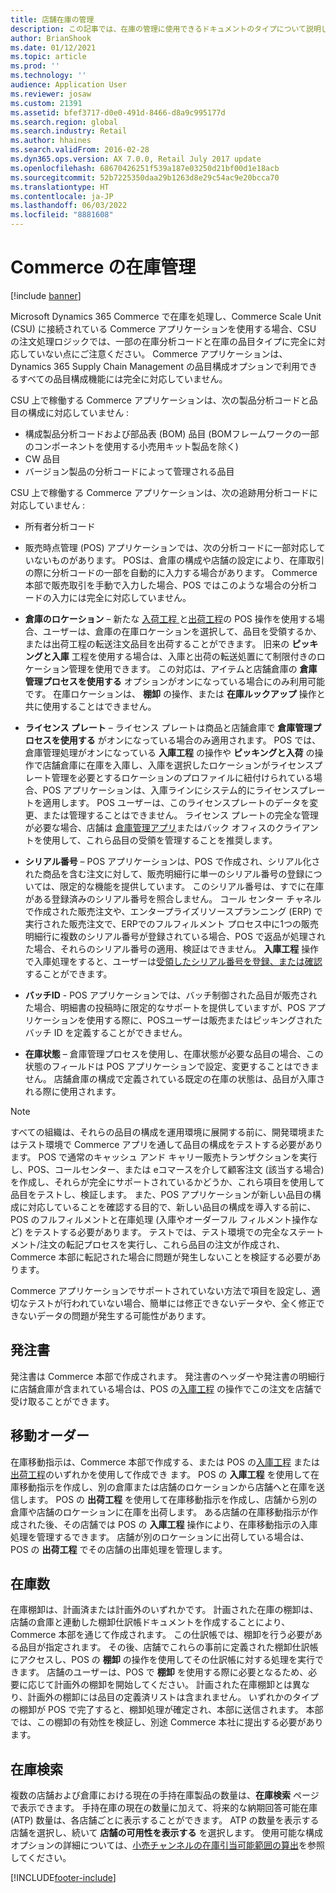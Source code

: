 ```yaml
---
title: 店舗在庫の管理
description: この記事では、在庫の管理に使用できるドキュメントのタイプについて説明します。
author: BrianShook
ms.date: 01/12/2021
ms.topic: article
ms.prod: ''
ms.technology: ''
audience: Application User
ms.reviewer: josaw
ms.custom: 21391
ms.assetid: bfef3717-d0e0-491d-8466-d8a9c995177d
ms.search.region: global
ms.search.industry: Retail
ms.author: hhaines
ms.search.validFrom: 2016-02-28
ms.dyn365.ops.version: AX 7.0.0, Retail July 2017 update
ms.openlocfilehash: 68670426251f539a187e03250d21bf00d1e18acb
ms.sourcegitcommit: 52b7225350daa29b1263d8e29c54ac9e20bcca70
ms.translationtype: HT
ms.contentlocale: ja-JP
ms.lasthandoff: 06/03/2022
ms.locfileid: "8881608"
---
```

# <a name="commerce-inventory-management"></a>Commerce の在庫管理

[!include [banner](includes/banner.md)]

Microsoft Dynamics 365 Commerce で在庫を処理し、Commerce Scale Unit (CSU) に接続されている Commerce アプリケーションを使用する場合、CSU の注文処理ロジックでは、一部の在庫分析コードと在庫の品目タイプに完全に対応していない点にご注意ください。 Commerce アプリケーションは、Dynamics 365 Supply Chain Management の品目構成オプションで利用できるすべての品目構成機能には完全に対応していません。

CSU 上で稼働する Commerce アプリケーションは、次の製品分析コードと品目の構成に対応していません :

- 構成製品分析コードおよび部品表 (BOM) 品目 (BOMフレームワークの一部のコンポーネントを使用する小売用キット製品を除く)
- CW 品目
- バージョン製品の分析コードによって管理される品目

CSU 上で稼働する Commerce アプリケーションは、次の追跡用分析コードに対応していません :
- 所有者分析コード

- 販売時点管理 (POS) アプリケーションでは、次の分析コードに一部対応していないものがあります。 POSは、倉庫の構成や店舗の設定により、在庫取引の際に分析コードの一部を自動的に入力する場合があります。 Commerce 本部で販売取引を手動で入力した場合、POS ではこのような場合の分析コードの入力には完全に対応していません。 

- **倉庫のロケーション** – 新たな [入荷工程 ](./pos-inbound-inventory-operation.md)と[出荷工程](./pos-outbound-inventory-operation.md)の POS 操作を使用する場合、ユーザーは、倉庫の在庫ロケーションを選択して、品目を受領するか、または出荷工程の転送注文品目を出荷することができます。 旧来の **ピッキングと入庫** 工程を使用する場合は、入庫と出荷の転送処置にて制限付きのロケーション管理を使用できます。 この対応は、アイテムと店舗倉庫の **倉庫管理プロセスを使用する** オプションがオンになっている場合にのみ利用可能です。 在庫ロケーションは、 **棚卸** の操作、または **在庫ルックアップ** 操作と共に使用することはできません。

- **ライセンス プレート** – ライセンス プレートは商品と店舗倉庫で **倉庫管理プロセスを使用する** がオンになっている場合のみ適用されます。 POS では、倉庫管理処理がオンになっている **入庫工程** の操作や **ピッキングと入荷** の操作で店舗倉庫に在庫を入庫し、入庫を選択したロケーションがライセンスプレート管理を必要とするロケーションのプロファイルに紐付けられている場合、POS アプリケーションは、入庫ラインにシステム的にライセンスプレートを適用します。 POS ユーザーは、このライセンスプレートのデータを変更、または管理することはできません。 ライセンス プレートの完全な管理が必要な場合、店舗は [倉庫管理アプリ](../supply-chain/warehousing/install-configure-warehousing-app.md)またはバック オフィスのクライアントを使用して、これら品目の受領を管理することを推奨します。

- **シリアル番号** – POS アプリケーションは、POS で作成され、シリアル化された商品を含む注文に対して、販売明細行に単一のシリアル番号の登録については、限定的な機能を提供しています。 このシリアル番号は、すでに在庫がある登録済みのシリアル番号を照合しません。 コール センター チャネルで作成された販売注文や、エンタープライズリソースプランニング (ERP) で実行された販売注文で、ERPでのフルフィルメント プロセス中に1つの販売明細行に複数のシリアル番号が登録されている場合、POS で返品が処理された場合、それらのシリアル番号の適用、検証はできません。 **入庫工程** 操作で入庫処理をすると、ユーザーは[受領したシリアル番号を登録、または確認](./pos-serialized-items.md)することができます。

- **バッチID** - POS アプリケーションでは、バッチ制御された品目が販売された場合、明細書の投稿時に限定的なサポートを提供していますが、POS アプリケーションを使用する際に、POSユーザーは販売またはピッキングされたバッチ ID を定義することができません。

- **在庫状態** – 倉庫管理プロセスを使用し、在庫状態が必要な品目の場合、この状態のフィールドは POS アプリケーションで設定、変更することはできません。 店舗倉庫の構成で定義されている既定の在庫の状態は、品目が入庫される際に使用されます。

> [!NOTE]
> すべての組織は、それらの品目の構成を運用環境に展開する前に、開発環境またはテスト環境で Commerce アプリを通して品目の構成をテストする必要があります。 POS で通常のキャッシュ アンド キャリー販売トランザクションを実行し、POS、コールセンター、または eコマースを介して顧客注文 (該当する場合) を作成し、それらが完全にサポートされているかどうか、これら項目を使用して品目をテストし、検証します。 また、POS アプリケーションが新しい品目の構成に対応していることを確認する目的で、新しい品目の構成を導入する前に、POS のフルフィルメントと在庫処理 (入庫やオーダーフル フィルメント操作など) をテストする必要があります。 テストでは、テスト環境での完全なステートメント/注文の転記プロセスを実行し、これら品目の注文が作成され、Commerce 本部に転記された場合に問題が発生しないことを検証する必要があります。
>
> Commerce アプリケーションでサポートされていない方法で項目を設定し、適切なテストが行われていない場合、簡単には修正できないデータや、全く修正できないデータの問題が発生する可能性があります。

## <a name="purchase-orders"></a>発注書

発注書は Commerce 本部で作成されます。 発注書のヘッダーや発注書の明細行に店舗倉庫が含まれている場合は、POS の[入庫工程](./pos-inbound-inventory-operation.md) の操作でこの注文を店舗で受け取ることができます。 

## <a name="transfer-orders"></a>移動オーダー

在庫移動指示は、Commerce 本部で作成する、または POS の[入庫工程](./pos-inbound-inventory-operation.md) または [出荷工程](./pos-outbound-inventory-operation.md)のいずれかを使用して作成でき ます。 POS の **入庫工程** を使用して在庫移動指示を作成し、別の倉庫または店舗のロケーションから店舗へと在庫を送信します。 POS の **出荷工程** を使用して在庫移動指示を作成し、店舗から別の倉庫や店舗のロケーションに在庫を出荷します。 ある店舗の在庫移動指示が作成された後、その店舗では POS の **入庫工程** 操作により、在庫移動指示の入庫処理を管理するできます。 店舗が別のロケーションに出荷している場合は、POS の **出荷工程** でその店舗の出庫処理を管理します。

## <a name="stock-counts"></a>在庫数

在庫棚卸は、計画済または計画外のいずれかです。 計画された在庫の棚卸は、店舗の倉庫と連動した棚卸仕訳帳ドキュメントを作成することにより、Commerce 本部を通じて作成されます。 この仕訳帳では、棚卸を行う必要がある品目が指定されます。 その後、店舗でこれらの事前に定義された棚卸仕訳帳にアクセスし、POS の **棚卸** の操作を使用してその仕訳帳に対する処理を実行できます。 店舗のユーザーは、POS で **棚卸** を使用する際に必要となるため、必要に応じて計画外の棚卸を開始してください。 計画された在庫棚卸とは異なり、計画外の棚卸には品目の定義済リストは含まれません。 いずれかのタイプの棚卸が POS で完了すると、棚卸処理が確定され、本部に送信されます。 本部では、この棚卸の有効性を検証し、別途 Commerce 本社に提出する必要があります。

## <a name="inventory-lookup"></a>在庫検索

複数の店舗および倉庫における現在の手持在庫製品の数量は、**在庫検索** ページで表示できます。 手持在庫の現在の数量に加えて、将来的な納期回答可能在庫 (ATP) 数量は、各店舗ごとに表示することができます。 ATP の数量を表示する店舗を選択し、続いて **店舗の可用性を表示する** を選択します。 使用可能な構成オプションの詳細については、[小売チャンネルの在庫引当可能範囲の算出](./calculated-inventory-retail-channels.md)を参照してください。


[!INCLUDE[footer-include](../includes/footer-banner.md)]